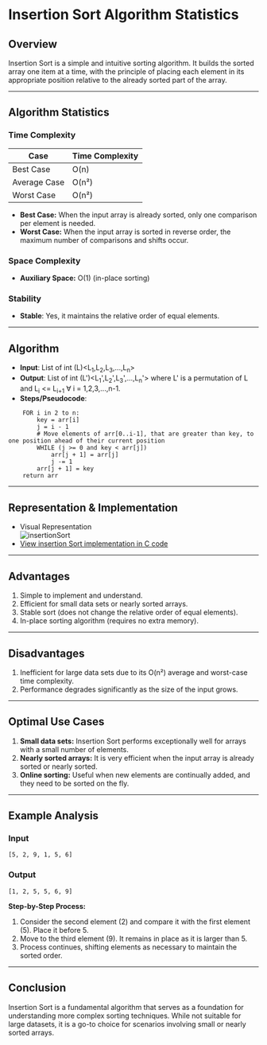 # Insertion Sort Algorithm Statistics

## Overview
Insertion Sort is a simple and intuitive sorting algorithm. It builds the sorted array one item at a time, with the principle of placing each element in its appropriate position relative to the already sorted part of the array.

---

## Algorithm Statistics

### Time Complexity

| Case        | Time Complexity |
|-------------|-----------------|
| Best Case   | O(n)            |
| Average Case| O(n²)           |
| Worst Case  | O(n²)           |

- **Best Case:** When the input array is already sorted, only one comparison per element is needed.
- **Worst Case:** When the input array is sorted in reverse order, the maximum number of comparisons and shifts occur.

### Space Complexity
- **Auxiliary Space:** O(1) (in-place sorting)
### **Stability**
- **Stable**: Yes, it maintains the relative order of equal elements.

---

## Algorithm
- **Input**: List of int (L)<L<sub>1</sub>,L<sub>2</sub>,L<sub>3</sub>,...,L<sub>n</sub>>
- **Output**:  List of int (L')<L<sub>1</sub>',L<sub>2</sub>',L<sub>3</sub>',...,L<sub>n</sub>'> where L' is a permutation of L and L<sub>i</sub> <= L<sub>i+1</sub> ∀ i = 1,2,3,...,n-1.
- **Steps/Pseudocode**:
```text
    FOR i in 2 to n:
        key = arr[i]
        j = i - 1
        # Move elements of arr[0..i-1], that are greater than key, to one position ahead of their current position
        WHILE (j >= 0 and key < arr[j])
            arr[j + 1] = arr[j]
            j -= 1
        arr[j + 1] = key
    return arr
```

---

## **Representation & Implementation**
  - Visual Representation<br />![insertionSort](https://www.doabledanny.com/static/92b034385c440e08bc8551c97df0a2e3/2.gif)<br />
  - [View insertion Sort implementation in C code](./insertionSort.c)

---

## Advantages
1. Simple to implement and understand.
2. Efficient for small data sets or nearly sorted arrays.
3. Stable sort (does not change the relative order of equal elements).
4. In-place sorting algorithm (requires no extra memory).

---

## Disadvantages
1. Inefficient for large data sets due to its O(n²) average and worst-case time complexity.
2. Performance degrades significantly as the size of the input grows.

---

## Optimal Use Cases
1. **Small data sets:** Insertion Sort performs exceptionally well for arrays with a small number of elements.
2. **Nearly sorted arrays:** It is very efficient when the input array is already sorted or nearly sorted.
3. **Online sorting:** Useful when new elements are continually added, and they need to be sorted on the fly.

---

## Example Analysis
### Input
```text
[5, 2, 9, 1, 5, 6]
```
### Output
```text
[1, 2, 5, 5, 6, 9]
```
**Step-by-Step Process:**
1. Consider the second element (2) and compare it with the first element (5). Place it before 5.
2. Move to the third element (9). It remains in place as it is larger than 5.
3. Process continues, shifting elements as necessary to maintain the sorted order.

---

## Conclusion
Insertion Sort is a fundamental algorithm that serves as a foundation for understanding more complex sorting techniques. While not suitable for large datasets, it is a go-to choice for scenarios involving small or nearly sorted arrays.
